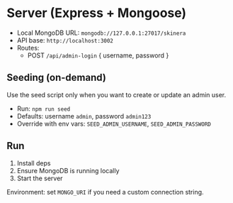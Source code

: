 # Server (Express + Mongoose)

- Local MongoDB URL: `mongodb://127.0.0.1:27017/skinera`
- API base: `http://localhost:3002`
- Routes:
  - POST `/api/admin-login` { username, password }

## Seeding (on-demand)

Use the seed script only when you want to create or update an admin user.

- Run: `npm run seed`
- Defaults: username `admin`, password `admin123`
- Override with env vars: `SEED_ADMIN_USERNAME`, `SEED_ADMIN_PASSWORD`

## Run

1. Install deps
2. Ensure MongoDB is running locally
3. Start the server

Environment: set `MONGO_URI` if you need a custom connection string.
